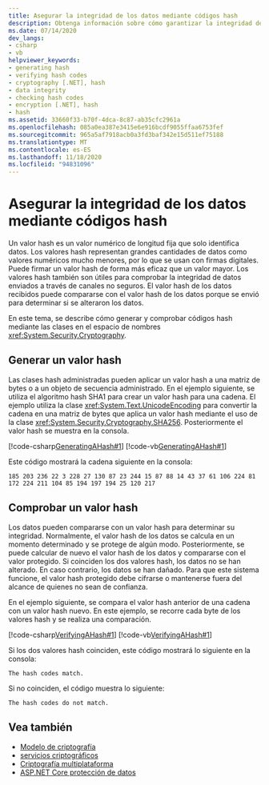 ```yaml
---
title: Asegurar la integridad de los datos mediante códigos hash
description: Obtenga información sobre cómo garantizar la integridad de los datos mediante códigos hash en .NET. Un valor hash es un valor numérico de longitud fija que solo identifica datos.
ms.date: 07/14/2020
dev_langs:
- csharp
- vb
helpviewer_keywords:
- generating hash
- verifying hash codes
- cryptography [.NET], hash
- data integrity
- checking hash codes
- encryption [.NET], hash
- hash
ms.assetid: 33660f33-b70f-4dca-8c87-ab35cfc2961a
ms.openlocfilehash: 085a0ea387e3415e6e916bcdf9055ffaa6753fef
ms.sourcegitcommit: 965a5af7918acb0a3fd3baf342e15d511ef75188
ms.translationtype: MT
ms.contentlocale: es-ES
ms.lasthandoff: 11/18/2020
ms.locfileid: "94831096"
---
```

# <a name="ensuring-data-integrity-with-hash-codes"></a>Asegurar la integridad de los datos mediante códigos hash
Un valor hash es un valor numérico de longitud fija que solo identifica datos. Los valores hash representan grandes cantidades de datos como valores numéricos mucho menores, por lo que se usan con firmas digitales. Puede firmar un valor hash de forma más eficaz que un valor mayor. Los valores hash también son útiles para comprobar la integridad de datos enviados a través de canales no seguros. El valor hash de los datos recibidos puede compararse con el valor hash de los datos porque se envió para determinar si se alteraron los datos.  
  
En este tema, se describe cómo generar y comprobar códigos hash mediante las clases en el espacio de nombres <xref:System.Security.Cryptography>.  
  
## <a name="generating-a-hash"></a>Generar un valor hash

 Las clases hash administradas pueden aplicar un valor hash a una matriz de bytes o a un objeto de secuencia administrado. En el ejemplo siguiente, se utiliza el algoritmo hash SHA1 para crear un valor hash para una cadena. El ejemplo utiliza la clase <xref:System.Text.UnicodeEncoding> para convertir la cadena en una matriz de bytes que aplica un valor hash mediante el uso de la clase <xref:System.Security.Cryptography.SHA256>. Posteriormente el valor hash se muestra en la consola.  

 [!code-csharp[GeneratingAHash#1](../../../samples/snippets/csharp/VS_Snippets_CLR/generatingahash/cs/program.cs#1)]
 [!code-vb[GeneratingAHash#1](../../../samples/snippets/visualbasic/VS_Snippets_CLR/generatingahash/vb/program.vb#1)]  
  
 Este código mostrará la cadena siguiente en la consola:  
  
 `185 203 236 22 3 228 27 130 87 23 244 15 87 88 14 43 37 61 106 224 81 172 224 211 104 85 194 197 194 25 120 217`  
  
## <a name="verifying-a-hash"></a>Comprobar un valor hash

 Los datos pueden compararse con un valor hash para determinar su integridad. Normalmente, el valor hash de los datos se calcula en un momento determinado y se protege de algún modo. Posteriormente, se puede calcular de nuevo el valor hash de los datos y compararse con el valor protegido.  Si coinciden los dos valores hash, los datos no se han alterado. En caso contrario, los datos se han dañado. Para que este sistema funcione, el valor hash protegido debe cifrarse o mantenerse fuera del alcance de quienes no sean de confianza.  
  
 En el ejemplo siguiente, se compara el valor hash anterior de una cadena con un valor hash nuevo. En este ejemplo, se recorre cada byte de los valores hash y se realiza una comparación.  
  
 [!code-csharp[VerifyingAHash#1](../../../samples/snippets/csharp/VS_Snippets_CLR/verifyingahash/cs/program.cs#1)]
 [!code-vb[VerifyingAHash#1](../../../samples/snippets/visualbasic/VS_Snippets_CLR/verifyingahash/vb/program.vb#1)]  
  
 Si los dos valores hash coinciden, este código mostrará lo siguiente en la consola:  
  
```console  
The hash codes match.  
```  
  
 Si no coinciden, el código muestra lo siguiente:  
  
```console  
The hash codes do not match.  
```  
  
## <a name="see-also"></a>Vea también

- [Modelo de criptografía](cryptography-model.md)
- [servicios criptográficos](cryptographic-services.md)
- [Criptografía multiplataforma](cross-platform-cryptography.md)
- [ASP.NET Core protección de datos](/aspnet/core/security/data-protection/introduction)
